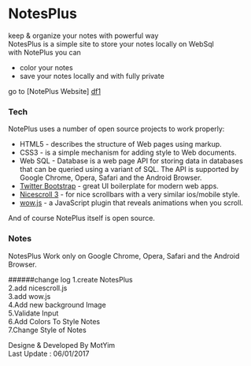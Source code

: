 # NotesPlus

keep &amp; organize your notes with powerful way      
NotesPlus is a simple site to store your notes locally on WebSql   
with NotePlus you can   
 - color your notes 
 - save your notes locally and with fully private 

 go to [NotePlus Website] [df1]


### Tech

NotePlus uses a number of open source projects to work properly:

* HTML5 - describes the structure of Web pages using markup.
* CSS3 - is a simple mechanism for adding style to Web documents.
* Web SQL - Database is a web page API for storing data in databases that can be queried using a variant of SQL. The API is supported by Google Chrome, Opera, Safari and the Android Browser.
* [Twitter Bootstrap] - great UI boilerplate for modern web apps.
* [Nicescroll 3] -  for nice scrollbars with a very similar ios/mobile style.
* [wow.js] - a JavaScript plugin that reveals animations when you scroll.


And of course NotePlus itself is open source.

### Notes

NotesPlus Work only on Google Chrome, Opera, Safari and the Android Browser.   


   [df1]: <https://motyim.github.io/NotesPlus/>
   [Twitter Bootstrap]: <http://twitter.github.com/bootstrap/>
   [Nicescroll 3]: <https://areaaperta.com/nicescroll/>
   [wow.js]:<https://wowjs.uk/>


######change log
1.create NotesPlus  
2.add nicescroll.js  
3.add wow.js  
4.Add new background Image  
5.Validate Input  
6.Add Colors To Style Notes  
7.Change Style of Notes  

Designe & Developed By MotYim    
Last Update : 06/01/2017 
